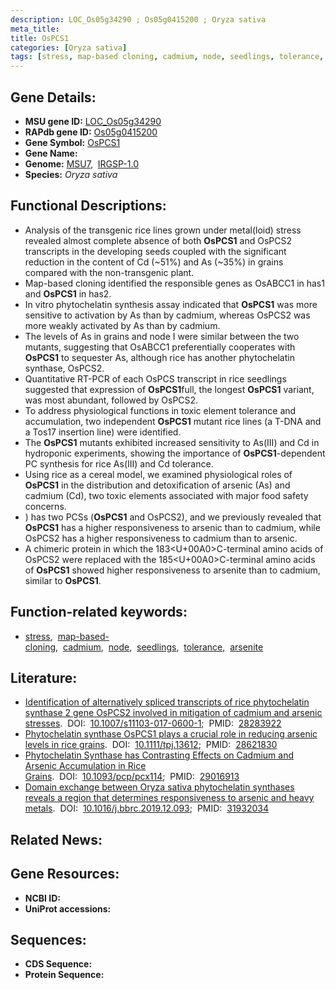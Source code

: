 ```yaml
---
description: LOC_Os05g34290 ; Os05g0415200 ; Oryza sativa
meta_title:
title: OsPCS1
categories: [Oryza sativa]
tags: [stress, map-based cloning, cadmium, node, seedlings, tolerance, arsenite]
---
```


## Gene Details:
- **MSU gene ID:** [LOC_Os05g34290](http://rice.uga.edu/cgi-bin/ORF_infopage.cgi?orf=LOC_Os05g34290)  
- **RAPdb gene ID:** [Os05g0415200](https://rapdb.dna.affrc.go.jp/locus/?name=Os05g0415200)  
- **Gene Symbol:** <u>OsPCS1</u>
- **Gene Name:**
- **Genome:**  [MSU7](http://rice.uga.edu/),&nbsp;&nbsp;[IRGSP-1.0](https://rapdb.dna.affrc.go.jp/download/irgsp1.html)
- **Species:** *Oryza sativa*

## Functional Descriptions:
   - Analysis of the transgenic rice lines grown under metal(loid) stress revealed almost complete absence of both **OsPCS1** and OsPCS2 transcripts in the developing seeds coupled with the significant reduction in the content of Cd (~51%) and As (~35%) in grains compared with the non-transgenic plant.
   - Map-based cloning identified the responsible genes as OsABCC1 in has1 and **OsPCS1** in has2.
   - In vitro phytochelatin synthesis assay indicated that **OsPCS1** was more sensitive to activation by As than by cadmium, whereas OsPCS2 was more weakly activated by As than by cadmium.
   - The levels of As in grains and node I were similar between the two mutants, suggesting that OsABCC1 preferentially cooperates with **OsPCS1** to sequester As, although rice has another phytochelatin synthase, OsPCS2.
   - Quantitative RT-PCR of each OsPCS transcript in rice seedlings suggested that expression of **OsPCS1**full, the longest **OsPCS1** variant, was most abundant, followed by OsPCS2.
   - To address physiological functions in toxic element tolerance and accumulation, two independent **OsPCS1** mutant rice lines (a T-DNA and a Tos17 insertion line) were identified.
   - The **OsPCS1** mutants exhibited increased sensitivity to As(III) and Cd in hydroponic experiments, showing the importance of **OsPCS1**-dependent PC synthesis for rice As(III) and Cd tolerance.
   - Using rice as a cereal model, we examined physiological roles of **OsPCS1** in the distribution and detoxification of arsenic (As) and cadmium (Cd), two toxic elements associated with major food safety concerns.
   - ) has two PCSs (**OsPCS1** and OsPCS2), and we previously revealed that **OsPCS1** has a higher responsiveness to arsenic than to cadmium, while OsPCS2 has a higher responsiveness to cadmium than to arsenic.
   - A chimeric protein in which the 183<U+00A0>C-terminal amino acids of OsPCS2 were replaced with the 185<U+00A0>C-terminal amino acids of **OsPCS1** showed higher responsiveness to arsenite than to cadmium, similar to **OsPCS1**.

## Function-related keywords:
   - [stress](/tags/stress/),&nbsp;&nbsp;[map-based-cloning](/tags/map-based-cloning/),&nbsp;&nbsp;[cadmium](/tags/cadmium/),&nbsp;&nbsp;[node](/tags/node/),&nbsp;&nbsp;[seedlings](/tags/seedlings/),&nbsp;&nbsp;[tolerance](/tags/tolerance/),&nbsp;&nbsp;[arsenite](/tags/arsenite/)

## Literature:
   - [Identification of alternatively spliced transcripts of rice phytochelatin synthase 2 gene OsPCS2 involved in mitigation of cadmium and arsenic stresses](https://www.doi.org/10.1007/s11103-017-0600-1).&nbsp;&nbsp;DOI:&nbsp;&nbsp;[10.1007/s11103-017-0600-1](https://www.doi.org/10.1007/s11103-017-0600-1);&nbsp;&nbsp;PMID:&nbsp;&nbsp;[28283922](https://pubmed.ncbi.nlm.nih.gov/28283922/)
   - [Phytochelatin synthase OsPCS1 plays a crucial role in reducing arsenic levels in rice grains](https://www.doi.org/10.1111/tpj.13612).&nbsp;&nbsp;DOI:&nbsp;&nbsp;[10.1111/tpj.13612](https://www.doi.org/10.1111/tpj.13612);&nbsp;&nbsp;PMID:&nbsp;&nbsp;[28621830](https://pubmed.ncbi.nlm.nih.gov/28621830/)
   - [Phytochelatin Synthase has Contrasting Effects on Cadmium and Arsenic Accumulation in Rice Grains](https://www.doi.org/10.1093/pcp/pcx114).&nbsp;&nbsp;DOI:&nbsp;&nbsp;[10.1093/pcp/pcx114](https://www.doi.org/10.1093/pcp/pcx114);&nbsp;&nbsp;PMID:&nbsp;&nbsp;[29016913](https://pubmed.ncbi.nlm.nih.gov/29016913/)
   - [Domain exchange between Oryza sativa phytochelatin synthases reveals a region that determines responsiveness to arsenic and heavy metals](https://www.doi.org/10.1016/j.bbrc.2019.12.093).&nbsp;&nbsp;DOI:&nbsp;&nbsp;[10.1016/j.bbrc.2019.12.093](https://www.doi.org/10.1016/j.bbrc.2019.12.093);&nbsp;&nbsp;PMID:&nbsp;&nbsp;[31932034](https://pubmed.ncbi.nlm.nih.gov/31932034/)

## Related News:

## Gene Resources:
- **NCBI ID:**  []()
- **UniProt accessions:** [](https://www.uniprot.org/uniprotkb//entry)

## Sequences:
- **CDS Sequence:**
- **Protein Sequence:**
